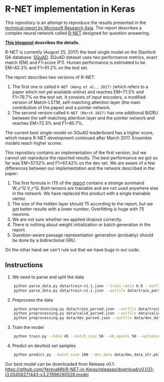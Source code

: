 # R-NET implementation in Keras

This repository is an attempt to reproduce the results presented in the [technical report by Microsoft Research Asia](https://www.microsoft.com/en-us/research/wp-content/uploads/2017/05/r-net.pdf). The report describes a complex neural network called [R-NET](https://www.microsoft.com/en-us/research/publication/mrc/) designed for question answering.

**[This blogpost](http://yerevann.github.io/2017/08/25/challenges-of-reproducing-r-net-neural-network-using-keras/) describes the details.**

R-NET is currently (August 25, 2017) the best single model on the Stanford QA database: [SQuAD](https://rajpurkar.github.io/SQuAD-explorer/). SQuAD dataset uses two performance metrics, exact match (EM) and F1-score (F1). Human performance is estimated to be EM=82.3% and F1=91.2% on the test set. 

The report describes two versions of R-NET:
1. The first one is called `R-NET (Wang et al., 2017)` (which refers to a paper which not yet available online) and reaches EM=71.3% and F1=79.7% on the test set. It consists of input encoders, a modified version of Match-LSTM, self-matching attention layer (the main contribution of the paper) and a pointer network. 
2. The second version called `R-NET (March 2017)` has one additional BiGRU between the self-matching attention layer and the pointer network and reaches EM=72.3% and F1=80.7%.

The current best single-model on SQuAD leaderboard has a higher score, which means R-NET development continued after March 2017. Ensemble models reach higher scores.

This repository contains an implementation of the first version, but we cannot yet reproduce the reported results. The best performance we got so far was EM=57.52% and F1=67.42% on the dev set. We are aware of a few differences between our implementation and the network described in the paper:

1. The first formula in (11) of the [report](https://www.microsoft.com/en-us/research/wp-content/uploads/2017/05/r-net.pdf) contains a strange summand W_v^Q V_r^Q. Both tensors are trainable and are not used anywhere else in the network. We have replaced this product with a single trainable vector.
2. The size of the hidden layer should 75 according to the report, but we get better results with a lower number. Overfitting is huge with 75 neurons.
3. We are not sure whether we applied dropout correctly. 
4. There is nothing about weight initialization or batch generation in the report.
5. Question-aware passage representation generation (probably) should be done by a bidirectional GRU.

On the other hand we can't rule out that we have bugs in our code.

## Instructions

1. We need to parse and split the data
```sh
    python parse_data.py data/train-v1.1.json --train_ratio 0.9 --outfile data/train_parsed.json --outfile_valid data/valid_parsed.json
    python parse_data.py data/train-v1.1.json --outfile data/train_parsed.json
```

2. Preprocess the data
```sh
    python preprocessing.py data/train_parsed.json --outfile data/train_data_str.pkl --include_str
    python preprocessing.py data/valid_parsed.json --outfile data/valid_data_str.pkl --include_str
    python preprocessing.py data/dev_parsed.json --outfile data/dev_data_str.pkl --include_str
```

3. Train the model
```sh
    python train.py --hdim 45 --batch_size 50 --nb_epochs 50 --optimizer adadelta --lr 1 --dropout 0.2 --char_level_embeddings --train_data data/train_data_str.pkl --valid_data data/valid_data_str.pkl
```

4. Predict on dev/test set samples
```sh
    python predict.py --batch_size 100 --dev_data data/dev_data_str.pkl models/31-t3.05458271443-v3.27696280528.model prediction.json
```

Our best model can be downloaded from Release v0.1: https://github.com/YerevaNN/R-NET-in-Keras/releases/download/v0.1/31-t3.05458271443-v3.27696280528.model
